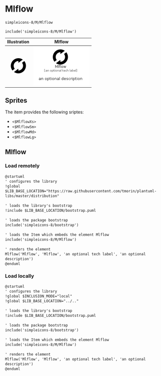 # Mlflow


```text
simpleicons-8/M/Mlflow
```

```text
include('simpleicons-8/M/Mlflow')
```



| Illustration | Mlflow |
| :---: | :---: |
| ![illustration for Illustration](../../simpleicons-8/M/Mlflow.png) | ![illustration for Mlflow](../../simpleicons-8/M/Mlflow.Local.png) |



## Sprites
The item provides the following sriptes:

- `<$MlflowXs>`
- `<$MlflowSm>`
- `<$MlflowMd>`
- `<$MlflowLg>`





## Mlflow

### Load remotely
```plantuml
@startuml
' configures the library
!global $LIB_BASE_LOCATION="https://raw.githubusercontent.com/tmorin/plantuml-libs/master/distribution"

' loads the library's bootstrap
!include $LIB_BASE_LOCATION/bootstrap.puml

' loads the package bootstrap
include('simpleicons-8/bootstrap')

' loads the Item which embeds the element Mlflow
include('simpleicons-8/M/Mlflow')

' renders the element
Mlflow('Mlflow', 'Mlflow', 'an optional tech label', 'an optional description')
@enduml
```

### Load locally
```plantuml
@startuml
' configures the library
!global $INCLUSION_MODE="local"
!global $LIB_BASE_LOCATION="../.."

' loads the library's bootstrap
!include $LIB_BASE_LOCATION/bootstrap.puml

' loads the package bootstrap
include('simpleicons-8/bootstrap')

' loads the Item which embeds the element Mlflow
include('simpleicons-8/M/Mlflow')

' renders the element
Mlflow('Mlflow', 'Mlflow', 'an optional tech label', 'an optional description')
@enduml
```

